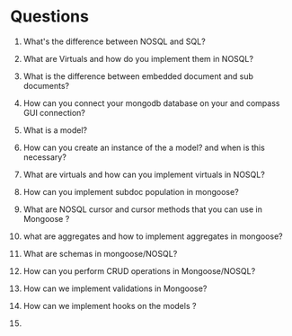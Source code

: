 # Questions

1. What's the difference between NOSQL and SQL?

2. What are Virtuals and how do you implement them in NOSQL?

3. What is the difference between embedded document and sub documents?

4. How can you connect your mongodb database on your and compass GUI connection?

5. What is a model?

6. How can you create an instance of the a model? and when is this necessary?

7. What are virtuals and how can you implement virtuals in NOSQL?

8. How can you implement subdoc population in mongoose?

9. What are NOSQL cursor and cursor methods that you can use in Mongoose ?

10. what are aggregates and how to implement aggregates in mongoose?

11. What are schemas in mongoose/NOSQL?

12. How can you perform CRUD operations in Mongoose/NOSQL?

13. How can we implement validations in Mongoose?

14. How can we implement hooks on the models ?

15. 